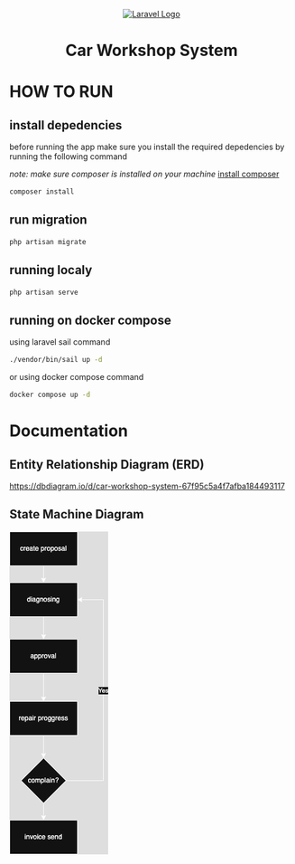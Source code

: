 <p align="center"><a href="https://laravel.com" target="_blank"><img src="https://raw.githubusercontent.com/laravel/art/master/logo-lockup/5%20SVG/2%20CMYK/1%20Full%20Color/laravel-logolockup-cmyk-red.svg" width="400" alt="Laravel Logo"></a></p>
<h1 align="center">Car Workshop System</h1>

# HOW TO RUN

## install depedencies

before running the app make sure you install the required depedencies by running the following command

_note: make sure composer is installed on your machine_
[install composer](https://getcomposer.org/doc/00-intro.md)

```sh
composer install
```

## run migration

```sh
php artisan migrate
```

## running localy

```sh
php artisan serve
```

## running on docker compose

using laravel sail command

```sh
./vendor/bin/sail up -d
```

or using docker compose command

```sh
docker compose up -d
```

# Documentation

## Entity Relationship Diagram (ERD)

https://dbdiagram.io/d/car-workshop-system-67f95c5a4f7afba184493117

## State Machine Diagram

![State Machine Diagram](docs/images/state-machine-diagram.jpg)
